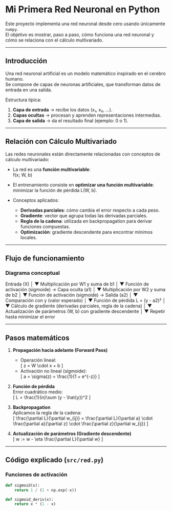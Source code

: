 # Mi Primera Red Neuronal en Python

Este proyecto implementa una red neuronal desde cero usando únicamente `numpy`.  
El objetivo es mostrar, paso a paso, cómo funciona una red neuronal y cómo se relaciona con el cálculo multivariado.

---

## Introducción

Una red neuronal artificial es un modelo matemático inspirado en el cerebro humano.  
Se compone de capas de neuronas artificiales, que transforman datos de entrada en una salida.

Estructura típica:

1. **Capa de entrada** → recibe los datos (x₁, x₂, ...).  
2. **Capas ocultas** → procesan y aprenden representaciones intermedias.  
3. **Capa de salida** → da el resultado final (ejemplo: 0 o 1).  

---

## Relación con Cálculo Multivariado

Las redes neuronales están directamente relacionadas con conceptos de cálculo multivariado:

- La red es una **función multivariable**:  
  f(x; W, b)

- El entrenamiento consiste en **optimizar una función multivariable**:  
  minimizar la función de pérdida L(W, b).

- Conceptos aplicados:
  - **Derivadas parciales**: cómo cambia el error respecto a cada peso.  
  - **Gradiente**: vector que agrupa todas las derivadas parciales.  
  - **Regla de la cadena**: utilizada en backpropagation para derivar funciones compuestas.  
  - **Optimización**: gradiente descendente para encontrar mínimos locales.  

---

## Flujo de funcionamiento

### Diagrama conceptual

Entrada (X)
│
▼
Multiplicación por W1 y suma de b1
│
▼
Función de activación (sigmoide) → Capa oculta (a1)
│
▼
Multiplicación por W2 y suma de b2
│
▼
Función de activación (sigmoide) → Salida (a2)
│
▼
Comparación con y (valor esperado)
│
▼
Función de pérdida L = (y - a2)²
│
▼
Cálculo de gradiente (derivadas parciales, regla de la cadena)
│
▼
Actualización de parámetros (W, b) con gradiente descendente
│
▼
Repetir hasta minimizar el error


---

## Pasos matemáticos

1. **Propagación hacia adelante (Forward Pass)**  
   - Operación lineal:  
     \[
     z = W \cdot x + b
     \]
   - Activación no lineal (sigmoide):  
     \[
     a = \sigma(z) = \frac{1}{1 + e^{-z}}
     \]

2. **Función de pérdida**  
   Error cuadrático medio:  
   \[
   L = \frac{1}{n}\sum (y - \hat{y})^2
   \]

3. **Backpropagation**  
   Aplicamos la regla de la cadena:  
   \[
   \frac{\partial L}{\partial w_{ij}} = \frac{\partial L}{\partial a} \cdot \frac{\partial a}{\partial z} \cdot \frac{\partial z}{\partial w_{ij}}
   \]

4. **Actualización de parámetros (Gradiente descendente)**  
   \[
   w := w - \eta \frac{\partial L}{\partial w}
   \]

---

## Código explicado (`src/red.py`)

### Funciones de activación
```python
def sigmoid(x): 
    return 1 / (1 + np.exp(-x))

def sigmoid_deriv(x): 
    return x * (1 - x)
